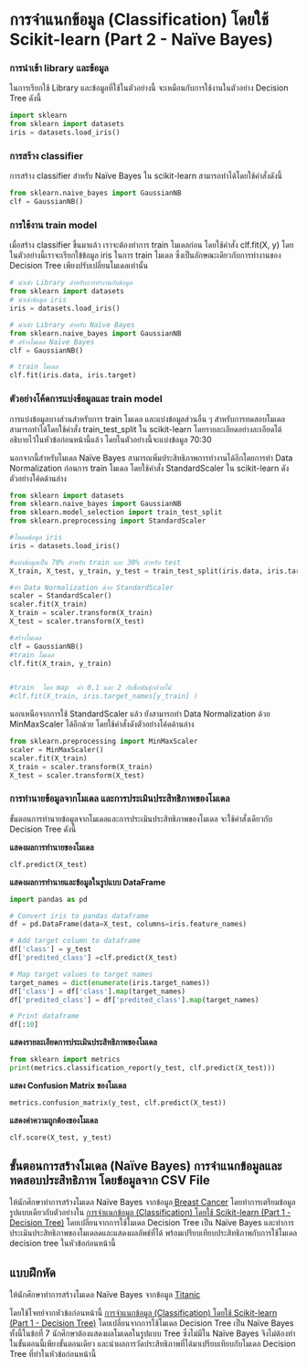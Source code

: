 # การจำแนกข้อมูล (Classification) โดยใช้ Scikit-learn (Part 2 - Naïve Bayes)

### การนำเข้า library และข้อมูล
ในการเรียกใช้ Library และข้อมูลที่ใช้ในตัวอย่างนี้ จะเหมือนกับการใช้งานในตัวอย่าง Decision Tree ดังนี้

```python
import sklearn
from sklearn import datasets
iris = datasets.load_iris()
```


### การสร้าง classifier 

การสร้าง classifier สำหรับ Naïve Bayes ใน scikit-learn สามารถทำได้โดยใช้คำสั่งดังนี้

```python
from sklearn.naive_bayes import GaussianNB
clf = GaussianNB()
```

### การใช้งาน train model
เมื่อสร้าง classifier ขึ้นมาแล้ว เราจะต้องทำการ train โมเดลก่อน โดยใช้คำสั่ง clf.fit(X, y)
โดยในตัวอย่างนี้เราจะเรียกใข้ข้อมูล iris ในการ train โมเดล ซึ่งเป็นลักษณะเดียวกับการทำงานของ Decision Tree เพียงปรับเปลี่ยนโมเดลเท่านั้น

```python
# นำเข้า Library สำหรับการทำงานกับข้อมูล
from sklearn import datasets
# นำเข้าข้อมูล iris
iris = datasets.load_iris()

# นำเข้า Library สำหรับ Naïve Bayes
from sklearn.naive_bayes import GaussianNB
# สร้างโมเดล Naïve Bayes
clf = GaussianNB()

# train โมเดล
clf.fit(iris.data, iris.target)
```


### ตัวอย่างโค้ดการแบ่งข้อมูลและ train model

การแบ่งข้อมูลบางส่วนสำหรับการ train โมเดล และแบ่งข้อมูลส่วนอื่น ๆ สำหรับการทดสอบโมเดล สามารถทำได้โดยใช้คำสั่ง train_test_split ใน scikit-learn โดยรายละเอียดอย่างละเอียดได้อธิบายไว้ในหัวข้อก่อนหน้านี้แล้ว โดยในตัวอย่างนี้จะแบ่งข้อมูล 70:30 

นอกจากนี้สำหรับโมเดล Naïve Bayes สามารถเพิ่มประสิทธิภาพการทำงานได้อีกโดยการทำ Data Normalization ก่อนการ train โมเดล โดยใช้คำสั่ง StandardScaler ใน scikit-learn ดังตัวอย่างโค้ดด้านล่าง

```python
from sklearn import datasets
from sklearn.naive_bayes import GaussianNB
from sklearn.model_selection import train_test_split
from sklearn.preprocessing import StandardScaler

#โหลดข้อมูล iris
iris = datasets.load_iris()

#แบ่งข้อมูลเป็น 70% สำหรับ train และ 30% สำหรับ test
X_train, X_test, y_train, y_test = train_test_split(iris.data, iris.target, test_size=0.3)

#ทำ Data Normalization ด้วย StandardScaler
scaler = StandardScaler()
scaler.fit(X_train)
X_train = scaler.transform(X_train)
X_test = scaler.transform(X_test)

#สร้างโมเดล
clf = GaussianNB()
#train โมเดล
clf.fit(X_train, y_train)


#train  โดย map  ค่า 0,1 และ 2 กับชื่อพันธุ์กล้วยไม้
#clf.fit(X_train, iris.target_names[y_train] )
```

นอกเหนือจากการใช้ StandardScaler แล้ว ยังสามารถทำ Data Normalization ด้วย MinMaxScaler ได้อีกด้วย โดยใช้คำสั่งดังตัวอย่างโค้ดด้านล่าง

```python
from sklearn.preprocessing import MinMaxScaler
scaler = MinMaxScaler()
scaler.fit(X_train)
X_train = scaler.transform(X_train)
X_test = scaler.transform(X_test)
```



### การทำนายข้อมูลจากโมเดล และการประเมินประสิทธิภาพของโมเดล

ขั้นตอนการทำนายข้อมูลจากโมเดลและการประเมินประสิทธิภาพของโมเดล จะใช้คำสั่งเดียวกับ Decision Tree ดังนี้

**แสดงผลการทำนายของโมเดล**
```python
clf.predict(X_test)
```

**แสดงผลการทำนายและข้อมูลในรูปแบบ DataFrame**
```python
import pandas as pd

# Convert iris to pandas dataframe
df = pd.DataFrame(data=X_test, columns=iris.feature_names)

# Add target column to dataframe
df['class'] = y_test
df['predited_class'] =clf.predict(X_test)

# Map target values to target names
target_names = dict(enumerate(iris.target_names))
df['class'] = df['class'].map(target_names)
df['predited_class'] = df['predited_class'].map(target_names)

# Print dataframe
df[:10]
```


**แสดงรายละเอียดการประเมินประสิทธิภาพของโมเดล**

```python
from sklearn import metrics
print(metrics.classification_report(y_test, clf.predict(X_test)))
```


**แสดง Confusion Matrix ของโมเดล**

```python
metrics.confusion_matrix(y_test, clf.predict(X_test))
```

**แสดงค่าความถูกต้องของโมเดล**

```python
clf.score(X_test, y_test)
```

## ขั้นตอนการสร้างโมเดล (Naïve Bayes) การจำแนกข้อมูลและทดสอบประสิทธิภาพ โดยข้อมูลจาก CSV File

ให้นักศึกษาทำการสร้างโมเดล Naïve Bayes จากข้อมูล [ฺBreast Cancer](Datasets/breastCancer.csv) โดยทำการเตรียมข้อมูลรูปแบบเดียวกับตัวอย่างใน [การจำแนกข้อมูล (Classification) โดยใช้ Scikit-learn (Part 1 - Decision Tree)](06_Classification_DT.md) โดยเปลี่ยนจากการใช้โมเดล Decision Tree เป็น Naïve Bayes และทำการประเมินประสิทธิภาพของโมเดลดและแสดงผลลัพธ์ที่ได้ พร้อมเปรียบเทียบประสิทธิภาพกับการใช้โมเดล decision tree ในหัวข้อก่อนหน้านี้

## แบบฝึกหัด

ให้นักศึกษาทำการสร้างโมเดล Naïve Bayes จากข้อมูล [Titanic](Datasets/titanic.csv) 

โดยใช้โจทย์จากหัวข้อก่อนหน้านี้ [การจำแนกข้อมูล (Classification) โดยใช้ Scikit-learn (Part 1 - Decision Tree)](06_Classification_DT.md) โดยเปลี่ยนจากการใช้โมเดล Decision Tree เป็น Naïve Bayes ทั้งนี้ในข้อที่ 7 นักศึกษาต้องแสดงผลโมเดลในรูปแบบ Tree ซึ่งไม่มีใน Naïve Bayes จึงไม่ต้องทำในขั้นตอนนี้เพียงขั้นตอนเดียว และนำผลการวัดประสิทธิภาพที่ได้มาเปรียบเทียบกับโมเดล Decision Tree ที่ทำในหัวข้อก่อนหน้านี้